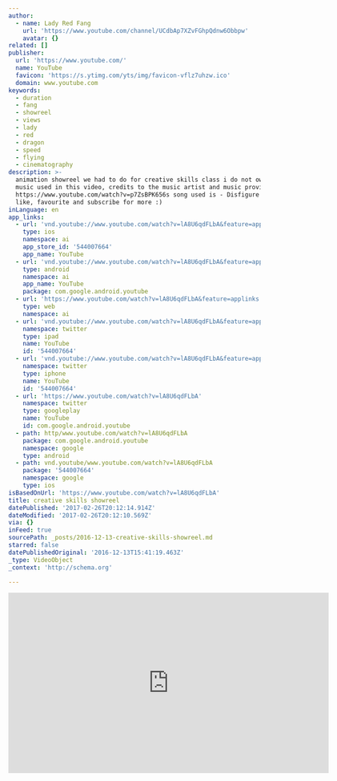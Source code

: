 ```yaml
---
author:
  - name: Lady Red Fang
    url: 'https://www.youtube.com/channel/UCdbAp7XZvFGhpQdnw6Obbpw'
    avatar: {}
related: []
publisher:
  url: 'https://www.youtube.com/'
  name: YouTube
  favicon: 'https://s.ytimg.com/yts/img/favicon-vflz7uhzw.ico'
  domain: www.youtube.com
keywords:
  - duration
  - fang
  - showreel
  - views
  - lady
  - red
  - dragon
  - speed
  - flying
  - cinematography
description: >-
  animation showreel we had to do for creative skills class i do not own the
  music used in this video, credits to the music artist and music provider
  https://www.youtube.com/watch?v=p7ZsBPK656s song used is - Disfigure - Blank
  like, favourite and subscribe for more :)
inLanguage: en
app_links:
  - url: 'vnd.youtube://www.youtube.com/watch?v=lA8U6qdFLbA&feature=applinks'
    type: ios
    namespace: ai
    app_store_id: '544007664'
    app_name: YouTube
  - url: 'vnd.youtube://www.youtube.com/watch?v=lA8U6qdFLbA&feature=applinks'
    type: android
    namespace: ai
    app_name: YouTube
    package: com.google.android.youtube
  - url: 'https://www.youtube.com/watch?v=lA8U6qdFLbA&feature=applinks'
    type: web
    namespace: ai
  - url: 'vnd.youtube://www.youtube.com/watch?v=lA8U6qdFLbA&feature=applinks'
    namespace: twitter
    type: ipad
    name: YouTube
    id: '544007664'
  - url: 'vnd.youtube://www.youtube.com/watch?v=lA8U6qdFLbA&feature=applinks'
    namespace: twitter
    type: iphone
    name: YouTube
    id: '544007664'
  - url: 'https://www.youtube.com/watch?v=lA8U6qdFLbA'
    namespace: twitter
    type: googleplay
    name: YouTube
    id: com.google.android.youtube
  - path: http/www.youtube.com/watch?v=lA8U6qdFLbA
    package: com.google.android.youtube
    namespace: google
    type: android
  - path: vnd.youtube/www.youtube.com/watch?v=lA8U6qdFLbA
    package: '544007664'
    namespace: google
    type: ios
isBasedOnUrl: 'https://www.youtube.com/watch?v=lA8U6qdFLbA'
title: creative skills showreel
datePublished: '2017-02-26T20:12:14.914Z'
dateModified: '2017-02-26T20:12:10.569Z'
via: {}
inFeed: true
sourcePath: _posts/2016-12-13-creative-skills-showreel.md
starred: false
datePublishedOriginal: '2016-12-13T15:41:19.463Z'
_type: VideoObject
_context: 'http://schema.org'

---
```

<iframe src="https://cdn.embedly.com/widgets/media.html?src=https%3A%2F%2Fwww.youtube.com%2Fembed%2FlA8U6qdFLbA%3Ffeature%3Doembed&amp;url=http%3A%2F%2Fwww.youtube.com%2Fwatch%3Fv%3DlA8U6qdFLbA&amp;image=https%3A%2F%2Fi.ytimg.com%2Fvi%2FlA8U6qdFLbA%2Fhqdefault.jpg&amp;key=b7d04c9b404c499eba89ee7072e1c4f7&amp;type=text%2Fhtml&amp;schema=youtube" width="640" height="360" scrolling="no" frameborder="0" allowfullscreen="" style=""></iframe>